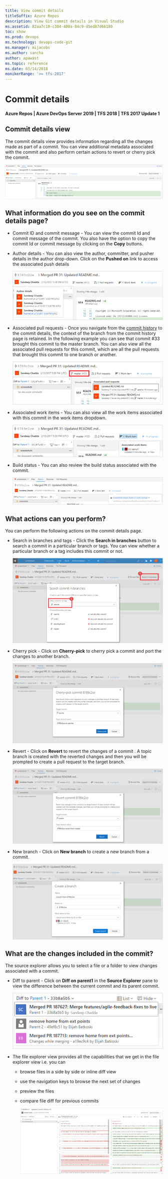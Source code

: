 ```yaml
---
title: View commit details
titleSuffix: Azure Repos
description: View Git commit details in Visual Studio
ms.assetid: 82aa7c10-c304-400a-84c9-d5ed87d66180
toc: show
ms.prod: devops
ms.technology: devops-code-git 
ms.manager: mijacobs
ms.author: sancha
author: apawast
ms.topic: reference
ms.date: 03/14/2018
monikerRange: '>= tfs-2017'
---
```



# Commit details

#### Azure Repos | Azure DevOps Server 2019 | TFS 2018 | TFS 2017 Update 1 

## Commit details view

The commit details view provides information regarding all the changes made as part of a commit. You can view additional metadata associated with the commit and also perform certain actions to revert or cherry pick the commit.

![Commit details page](media/commit-details/1Commitdetails.png)


## What information do you see on the commit details page?

* Commit ID and commit message - You can view the commit Id and commit message of the commit. You also have the option to copy the commit Id or commit message by clicking on the **Copy** buttons.
	
* Author details - You can also view the author, committer, and pusher details in the author drop-down. Click on the **Pushed on** link to access the associated push details  

    ![Author page](media/commit-details/2AuthorDetails.png)

* Associated pull requests - Once you navigate from the [commit history](commit-history.md) to the commit details, the context of the branch from the commit history page is retained. In the following example you can see that commit #33 brought this commit to the master branch. You can also view all the associated pull requests for this commit, which are all the pull requests that brought this commit to one branch or another.

    ![Associated pull requests](media/commit-details/3AssociatedPRDetails.png)

* Associated work items - You can also view all the work items associated with this commit in the work items dropdown.

    ![Associated work items](media/commit-details/4AssociatedWorkItems.png)
	
* Build status - You can also review the build status associated with the commit.

    ![Build status](media/commit-details/4BuildStatus.png)

		
## What actions can you perform?

You can perform the following actions on the commit details page. 

* Search in branches and tags - Click the **Search in branches** button to search a commit in a particular branch or tags. You can view whether a particular branch or a tag includes this commit or not.
	
    ![Search in branches and tags](media/commit-details/6SearchcommitsinBranchesandTags.png)
    
* Cherry pick - Click on **Cherry-pick** to cherry pick a commit and port the changes to another branch. 
	
    ![Cherry pick](media/commit-details/7CherryPick.png)
 	
* Revert - Click on **Revert** to revert the changes of a commit . A topic branch is created with the reverted changes and then you will be prompted to create a pull request to the target branch.
	
    ![Revert](media/commit-details/8Revertcommit.png)
 	
* New branch - Click on **New branch** to create a new branch from a commit.  
	
    ![Create branch](media/commit-details/9CreateBranch.png)
 	
    
## What are the changes included in the commit?

The source explorer allows you to select a file or a folder to view changes associated with a commit.

* Diff to parent - Click on **Diff on parent1** in the **Source Explorer** pane to view the difference between the current commit and its parent commit.  

    ![Diff to parent](media/commit-details/10DifftoParent.png)
 	
* The file explorer view provides all the capabilities that we get in the file explorer view i.e. you can
  * browse files in a side by side or inline diff view 
  * use the navigation keys to browse the next set of changes
  * preview the files
  * compare file diff for previous commits
		
    ![Diff view](media/commit-details/11SidebySide.png)
 	


